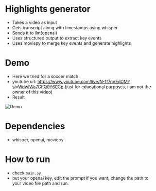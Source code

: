 # Highlights generator
* Takes a video as input
* Gets transcript along with timestamps using whisper
* Sends it to llm(openai)
* Uses structured output to extract key events
* Uses moviepy to merge key events and generate highlights

# Demo
* Here we tried for a soccer match
* youtube url: https://www.youtube.com/live/N-1f7nVEdOM?si=WdwlWa7GFQ0Y60Cp  (just for educational purposes, i am not the owner of this video)
* Result

![Demo](output.webp)

# Dependencies
* whisper, openai, moviepy

# How to run
* check `main.py`
* put your openai key, edit the prompt if you want, change the path to your video file path and run.



